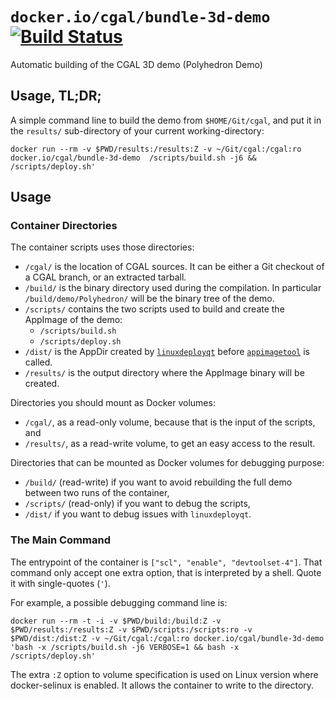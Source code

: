 # `docker.io/cgal/bundle-3d-demo` [![Build Status]][status-img]
Automatic building of the CGAL 3D demo (Polyhedron Demo)

## Usage, TL;DR;

A simple command line to build the demo from `$HOME/Git/cgal`, and put it
in the `results/` sub-directory of your current working-directory:

```shell
docker run --rm -v $PWD/results:/results:Z -v ~/Git/cgal:/cgal:ro docker.io/cgal/bundle-3d-demo  /scripts/build.sh -j6 && /scripts/deploy.sh'
```

## Usage

### Container Directories

The container scripts uses those directories:

- `/cgal/` is the location of CGAL sources. It can be either a Git checkout
  of a CGAL branch, or an extracted tarball.
- `/build/` is the binary directory used during the compilation. In
  particular `/build/demo/Polyhedron/` will be the binary tree of the demo.
- `/scripts/` contains the two scripts used to build and create the
  AppImage of the demo:
  - `/scripts/build.sh`
  - `/scripts/deploy.sh`
- `/dist/` is the AppDir created by [`linuxdeployqt`] before [`appimagetool`]
  is called.
- `/results/` is the output directory where the AppImage binary will be
  created.

Directories you should mount as Docker volumes:

  - `/cgal/`, as a read-only volume, because that is the input of the
    scripts, and
  - `/results/`, as a read-write volume, to get an easy access to the
    result.

Directories that can be mounted as Docker volumes for debugging purpose:

  - `/build/` (read-write) if you want to avoid rebuilding the full demo
    between two runs of the container,
  - `/scripts/` (read-only) if you want to debug the scripts,
  - `/dist/` if you want to debug issues with `linuxdeployqt`.

### The Main Command
The entrypoint of the container is `["scl", "enable",
"devtoolset-4"]`. That command only accept one extra option, that is
interpreted by a shell. Quote it with single-quotes (`'`).

For example, a possible debugging command line is:

```shell
docker run --rm -t -i -v $PWD/build:/build:Z -v $PWD/results:/results:Z -v $PWD/scripts:/scripts:ro -v $PWD/dist:/dist:Z -v ~/Git/cgal:/cgal:ro docker.io/cgal/bundle-3d-demo  'bash -x /scripts/build.sh -j6 VERBOSE=1 && bash -x /scripts/deploy.sh'
```

The extra `:Z` option to volume specification is used on Linux version
where docker-selinux is enabled. It allows the container to write to the directory.

[Build Status]: https://travis-ci.org/lrineau/bundle-CGAL-3D-demo.svg?branch=master
[status-img]: https://travis-ci.org/lrineau/bundle-CGAL-3D-demo
[`linuxdeployqt`]: https://github.com/probonopd/linuxdeployqt
[`appimagetool`]: https://github.com/probonopd/AppImageKit

